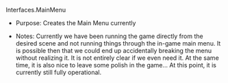 Interfaces.MainMenu

* Purpose: Creates the Main Menu currently

* Notes: Currently we have been running the game directly from the desired scene and not running things through the in-game main menu. It is possible then that we could end up accidentally breaking the menu without realizing it. It is not entirely clear if we even need it. At the same time, it is also nice to leave some polish in the game... At this point, it is currently still fully operational. 